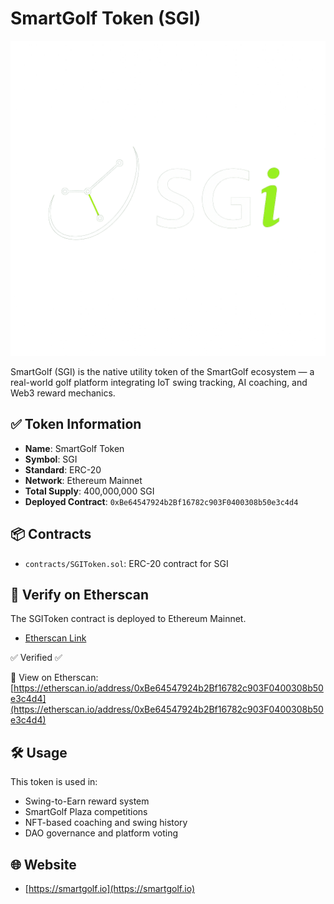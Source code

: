 # SmartGolf Token (SGI)
![SGi Logo](images/logo/SGi-logo.png)

SmartGolf (SGI) is the native utility token of the SmartGolf ecosystem — a real-world golf platform integrating IoT swing tracking, AI coaching, and Web3 reward mechanics.

## ✅ Token Information

- **Name**: SmartGolf Token
- **Symbol**: SGI
- **Standard**: ERC-20
- **Network**: Ethereum Mainnet
- **Total Supply**: 400,000,000 SGI
- **Deployed Contract**: `0xBe64547924b2Bf16782c903F0400308b50e3c4d4`

## 📦 Contracts

- `contracts/SGIToken.sol`: ERC-20 contract for SGI

## 🧪 Verify on Etherscan

The SGIToken contract is deployed to Ethereum Mainnet.

- [Etherscan Link](https://etherscan.io/address/0xBe64547924b2Bf16782c903F0400308b50e3c4d4)

✅ Verified ✅

🔗 View on Etherscan:  
[https://etherscan.io/address/0xBe64547924b2Bf16782c903F0400308b50e3c4d4](https://etherscan.io/address/0xBe64547924b2Bf16782c903F0400308b50e3c4d4)


## 🛠 Usage

This token is used in:
- Swing-to-Earn reward system
- SmartGolf Plaza competitions
- NFT-based coaching and swing history
- DAO governance and platform voting

## 🌐 Website

- [https://smartgolf.io](https://smartgolf.io)
